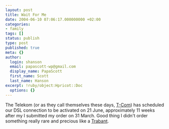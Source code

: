 ```yaml
---
layout: post
title: Wait For Me
date: 2004-06-10 07:06:17.000000000 +02:00
categories:
- family
tags: []
status: publish
type: post
published: true
meta: {}
author:
  login: shanson
  email: papascott-wp@gmail.com
  display_name: PapaScott
  first_name: Scott
  last_name: Hanson
excerpt: !ruby/object:Hpricot::Doc
  options: {}
---
```

<p>The Telekom (or as they call themselves these days, <a href="http://www.t-com.de">T-Com</a>) has scheduled our DSL connection to be activated on 21 June, approximately 11 weeks after my I submitted my order on 31 March. Good thing I didn't order something really rare and precious like a <a href="http://en.wikipedia.org/wiki/Trabant">Trabant</a>.</p>
